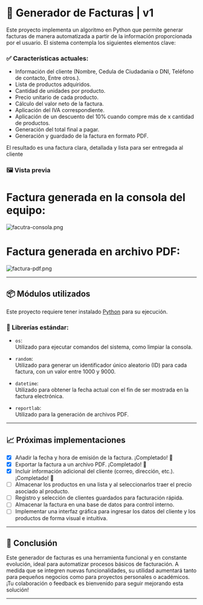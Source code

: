 # 🧾 Generador de Facturas | v1

Este proyecto implementa un algoritmo en Python que permite generar facturas de manera automatizada a partir de la información proporcionada por el usuario. El sistema contempla los siguientes elementos clave:

### ✅ Características actuales:

- Información del cliente (Nombre, Cedula de Ciudadania o DNI, Teléfono de contacto, Entre otros.).
- Lista de productos adquiridos.
- Cantidad de unidades por producto.
- Precio unitario de cada producto.
- Cálculo del valor neto de la factura.
- Aplicación del IVA correspondiente.
- Aplicación de un descuento del 10% cuando compre más de x cantidad de productos.
- Generación del total final a pagar.
- Generación y guardado de la factura en formato PDF.

El resultado es una factura clara, detallada y lista para ser entregada al cliente


### 🖼️ Vista previa

# Factura generada en la consola del equipo:
![facutra-consola.png](https://i.postimg.cc/X7VgCfvm/facutra-consola.png)

# Factura generada en archivo PDF:
![factura-pdf.png](https://i.postimg.cc/902Y1TY4/factura-pdf.png)

---

## 📦 Módulos utilizados

Este proyecto requiere tener instalado [Python](https://www.python.org/) para su ejecución.

### 🔧 Librerías estándar:

- `os`:  
  Utilizado para ejecutar comandos del sistema, como limpiar la consola.

- `random`:  
  Utilizado para generar un identificador único aleatorio (ID) para cada factura, con un valor entre 1000 y 9000.

- `datetime`:  
  Utilizado para obtener la fecha actual con el fin de ser mostrada en la factura electrónica.

- `reportlab`:  
  Utilizado para la generación de archivos PDF.

---

## 📈 Próximas implementaciones

- [x] Añadir la fecha y hora de emisión de la factura. ¡Completado! 🎉
- [x] Exportar la factura a un archivo PDF. ¡Completado! 🎉
- [x] Incluir información adicional del cliente (correo, dirección, etc.). ¡Completado! 🎉
- [ ] Almacenar los productos en una lista y al seleccionarlos traer el precio asociado al producto.
- [ ] Registro y selección de clientes guardados para facturación rápida.
- [ ] Almacenar la factura en una base de datos para control interno.
- [ ] Implementar una interfaz gráfica para ingresar los datos del cliente y los productos de forma visual e intuitiva.

---

## 🧩 Conclusión

Este generador de facturas es una herramienta funcional y en constante evolución, ideal para automatizar procesos básicos de facturación. A medida que se integren nuevas funcionalidades, su utilidad aumentará tanto para pequeños negocios como para proyectos personales o académicos.  
¡Tu colaboración o feedback es bienvenido para seguir mejorando esta solución!

---
